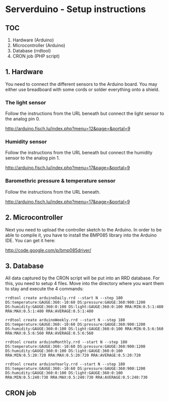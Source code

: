 # Serverduino - Setup instructions

## TOC
1. Hardware (Arduino)
2. Microcontroller (Arduino)
3. Database (rrdtool)
4. CRON job (PHP script)

## 1. Hardware
You need to connect the different sensors to the Arduino board.
You may either use breadboard with some cords or solder everything 
onto a shield.

### The light sensor
Follow the instructions from the URL beneath but connect the light sensor 
to the analog pin 0.

http://arduino.fisch.lu/index.php?menu=12&page=&portal=9

### Humidity sensor
Follow the instructions from the URL beneath but connect the humidity sensor
to the analog pin 1.

http://arduino.fisch.lu/index.php?menu=17&page=&portal=9

### Baromethric pressure & temperature sensor
Follow the instructions from the URL beneath.

http://arduino.fisch.lu/index.php?menu=17&page=&portal=9

## 2. Microcontroller
Next you need to upload the controller sketch to the Arduino. In order
to be able to compile it, you have to install the BMP085 library into
the Arduino IDE. You can get it here:

http://code.google.com/p/bmp085driver/

## 3. Database
All data captured by the CRON script will be put into an RRD database.
For this, you need to setup 4 files. Move into the directory where you
want them to stay and execute the 4 commands:

	rrdtool create arduinoDaily.rrd --start N --step 180 DS:temperature:GAUGE:360:-10:60 DS:pressure:GAUGE:360:900:1200 DS:humidity:GAUGE:360:0:100 DS:light:GAUGE:360:0:100 RRA:MIN:0.5:1:480 RRA:MAX:0.5:1:480 RRA:AVERAGE:0.5:1:480 
	
	rrdtool create arduinoWeekly.rrd --start N --step 180 DS:temperature:GAUGE:360:-10:60 DS:pressure:GAUGE:360:900:1200 DS:humidity:GAUGE:360:0:100 DS:light:GAUGE:360:0:100 RRA:MIN:0.5:6:560 RRA:MAX:0.5:6:560 RRA:AVERAGE:0.5:6:560 

	rrdtool create arduinoMonthly.rrd --start N --step 180 DS:temperature:GAUGE:360:-10:60 DS:pressure:GAUGE:360:900:1200 DS:humidity:GAUGE:360:0:100 DS:light:GAUGE:360:0:100 RRA:MIN:0.5:20:720 RRA:MAX:0.5:20:720 RRA:AVERAGE:0.5:20:720 

	rrdtool create arduinoYearly.rrd --start N --step 180 DS:temperature:GAUGE:360:-10:60 DS:pressure:GAUGE:360:900:1200 DS:humidity:GAUGE:360:0:100 DS:light:GAUGE:360:0:100 RRA:MIN:0.5:240:730 RRA:MAX:0.5:240:730 RRA:AVERAGE:0.5:240:730 


## CRON job
